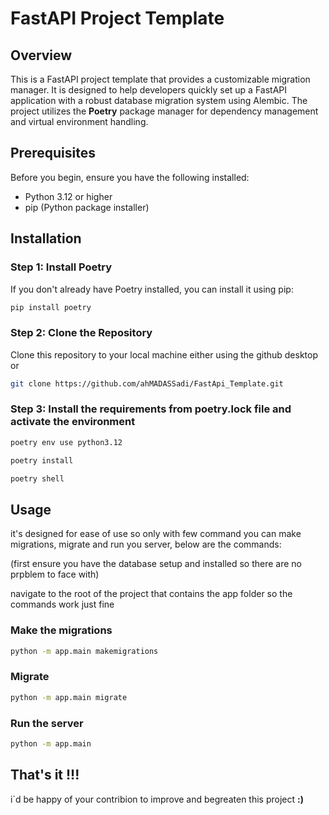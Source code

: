 # FastAPI Project Template

## Overview

This is a FastAPI project template that provides a customizable migration manager. It is designed to help developers quickly set up a FastAPI application with a robust database migration system using Alembic. The project utilizes the **Poetry** package manager for dependency management and virtual environment handling.

## Prerequisites

Before you begin, ensure you have the following installed:

- Python 3.12 or higher
- pip (Python package installer)

## Installation

### Step 1: Install Poetry

If you don't already have Poetry installed, you can install it using pip:

```bash
pip install poetry
```

### Step 2: Clone the Repository

Clone this repository to your local machine either using the github desktop or

```bash
git clone https://github.com/ahMADASSadi/FastApi_Template.git
```

### Step 3: Install the requirements from poetry.lock file and activate the environment

```bash
poetry env use python3.12

poetry install

poetry shell
```

## Usage

it's designed for ease of use so only with few command you can make migrations, migrate and run you server, below are the commands:

(first ensure you have the database setup and installed so there are no prpblem to face with)

navigate to the root of the project that contains the app folder so the commands work just fine

### Make the migrations

```bash
python -m app.main makemigrations

```

### Migrate

```bash
python -m app.main migrate

```

### Run the server

```bash
python -m app.main
```

## **That's it !!!** 

i`d be happy of your contribion to improve and begreaten this project **:)**
